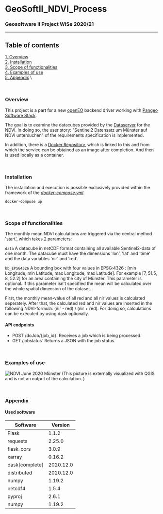 # GeoSoftII_NDVI_Process
### Geosoftware II Project WiSe 2020/21
---

## Table of contents
[1. Overview](#overview) \
[2. Installation](#install) \
[3. Scope of functionalities](#functionalities)  \
[4. Examples of use](#use) \
[5. Appendix](#annex) \

\
<a name="overview"><h3>Overview</h3></a>
This project is a part for a new [openEO](https://openeo.org/) backend driver working with [Pangeo Software Stack](https://pangeo.io/).

The goal is to examine the datacubes provided by the [Dataserver](https://github.com/GeoSoftII2020-21/GeoSoftII_DataServer) for the NDVI.
In doing so, the user story: "Sentinel2 Datensatz um Münster auf NDVI untersuchen" of the requirements specification is implemented.

In addition, there is a [Docker Repository](https://hub.docker.com/repository/docker/felixgi1516/geosoft2_ndvi_process), which is linked to this and from which the service can be obtained as an image after completion. And then is used locally as a container.

\
<a name="install"><h3>Installation</h3></a>
The installation and execution is possible exclusively provided within the framework of the *[docker-compose.yml](https://github.com/GeoSoftII2020-21/GeoSoftII_Projekt/blob/Docker-compose/docker-compose.yml)*.
```docker
docker-compose up
```
\
<a name="use"><h3>Scope of functionalities</h3></a>
The monthly mean NDVI calculations are triggered via the central method 'start', which takes 2 parameters:

`data` A datacube in netCDF format containing all available Sentinel2-data of one month. The datacube must have the dimensions 'lon', 'lat' and 'time' and the data variables 'nir' and 'red'.

`bb_EPSG4326` A bounding box with four values in EPSG:4326 : [min Longitude, min Latitude, max Longitude, max Latitude]. For example [7, 51.5, 8, 52.2] for an area containing the city of Münster. This parameter is optional. If this parameter isn't specified the mean will be calculated over the whole spatial dimension of the dataset.

First, the monthly mean-value of all red and all nir values is calculated seperately. After that, the calculated red and nir values are inserted in the following NDVI-formula: (nir - red) / (nir + red). For doing so, calculations can be executed by using dask optionally. 

#### API endpoints

- POST /doJob/{job_id}` Receives a job which is being processed.
- GET /jobstatus` Returns a JSON with the job status.

\
<a name="use"><h3>Examples of use</h3></a>

![NDVI June 2020 Münster](https://github.com/GeoSoftII2020-21/GeoSoftII_NDVI_Process/blob/master/images/NDVI_June_%202020.svg)
(This picture is externally visualized with QGIS and is not an output of the calculation. )

\
<a name="annex"><h3>Appendix</h3></a>


#### Used software
Software | Version
------ | ------
Flask | 1.1.2
requests | 2.25.0
flask_cors | 3.0.9
xarray | 0.16.2
dask[complete] | 2020.12.0
distributed | 2020.12.0
numpy | 1.19.2
netcdf4 | 1.5.4
pyproj | 2.6.1
numpy | 1.19.2
